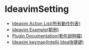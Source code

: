 # IdeavimSetting
<ul>
  <li><a href="https://gist.github.com/zchee/9c78f91cc5ad771c1f5d">Ideavim Action List(所有動作列表)</a></li>
  <li><a href="https://gist.github.com/dewaka/ef947e52767bf453eaf77c852051eb7e">Ideavim Example(範例)</a></li>
  <li><a href="https://www.jetbrains.com/help/idea/using-product-as-the-vim-editor.html#vimrc">Plugin Documentation(套件說明檔)</a></li>
  <li><a href="http://www.cocoding.cc/post/ide/intellij-idea-shortcuts/#154-todo">Ideavim keymap(Intellij Idea快捷键)</a></li>
</ul>
